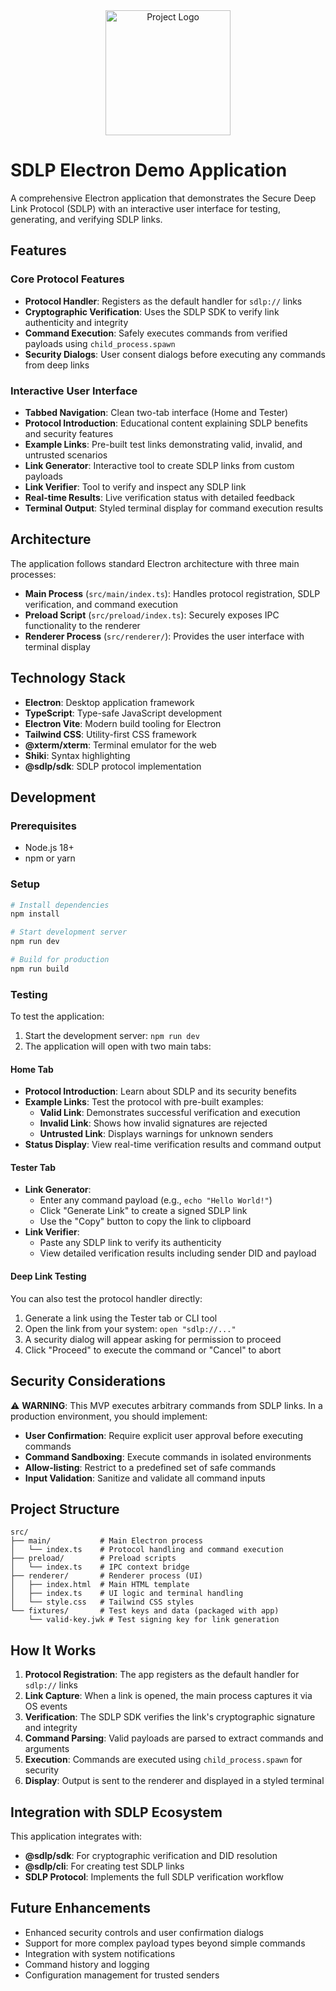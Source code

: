 <div align="center">
  <img src="../../../../assets/logo.png" alt="Project Logo" width="200"/>
</div>

# SDLP Electron Demo Application

A comprehensive Electron application that demonstrates the Secure Deep Link Protocol (SDLP) with an interactive user interface for testing, generating, and verifying SDLP links.

## Features

### Core Protocol Features

- **Protocol Handler**: Registers as the default handler for `sdlp://` links
- **Cryptographic Verification**: Uses the SDLP SDK to verify link authenticity and integrity
- **Command Execution**: Safely executes commands from verified payloads using `child_process.spawn`
- **Security Dialogs**: User consent dialogs before executing any commands from deep links

### Interactive User Interface

- **Tabbed Navigation**: Clean two-tab interface (Home and Tester)
- **Protocol Introduction**: Educational content explaining SDLP benefits and security features
- **Example Links**: Pre-built test links demonstrating valid, invalid, and untrusted scenarios
- **Link Generator**: Interactive tool to create SDLP links from custom payloads
- **Link Verifier**: Tool to verify and inspect any SDLP link
- **Real-time Results**: Live verification status with detailed feedback
- **Terminal Output**: Styled terminal display for command execution results

## Architecture

The application follows standard Electron architecture with three main processes:

- **Main Process** (`src/main/index.ts`): Handles protocol registration, SDLP verification, and command execution
- **Preload Script** (`src/preload/index.ts`): Securely exposes IPC functionality to the renderer
- **Renderer Process** (`src/renderer/`): Provides the user interface with terminal display

## Technology Stack

- **Electron**: Desktop application framework
- **TypeScript**: Type-safe JavaScript development
- **Electron Vite**: Modern build tooling for Electron
- **Tailwind CSS**: Utility-first CSS framework
- **@xterm/xterm**: Terminal emulator for the web
- **Shiki**: Syntax highlighting
- **@sdlp/sdk**: SDLP protocol implementation

## Development

### Prerequisites

- Node.js 18+
- npm or yarn

### Setup

```bash
# Install dependencies
npm install

# Start development server
npm run dev

# Build for production
npm run build
```

### Testing

To test the application:

1. Start the development server: `npm run dev`
2. The application will open with two main tabs:

#### Home Tab

- **Protocol Introduction**: Learn about SDLP and its security benefits
- **Example Links**: Test the protocol with pre-built examples:
  - **Valid Link**: Demonstrates successful verification and execution
  - **Invalid Link**: Shows how invalid signatures are rejected
  - **Untrusted Link**: Displays warnings for unknown senders
- **Status Display**: View real-time verification results and command output

#### Tester Tab

- **Link Generator**:
  - Enter any command payload (e.g., `echo "Hello World!"`)
  - Click "Generate Link" to create a signed SDLP link
  - Use the "Copy" button to copy the link to clipboard
- **Link Verifier**:
  - Paste any SDLP link to verify its authenticity
  - View detailed verification results including sender DID and payload

#### Deep Link Testing

You can also test the protocol handler directly:

1. Generate a link using the Tester tab or CLI tool
2. Open the link from your system: `open "sdlp://..."`
3. A security dialog will appear asking for permission to proceed
4. Click "Proceed" to execute the command or "Cancel" to abort

## Security Considerations

⚠️ **WARNING**: This MVP executes arbitrary commands from SDLP links. In a production environment, you should implement:

- **User Confirmation**: Require explicit user approval before executing commands
- **Command Sandboxing**: Execute commands in isolated environments
- **Allow-listing**: Restrict to a predefined set of safe commands
- **Input Validation**: Sanitize and validate all command inputs

## Project Structure

```
src/
├── main/           # Main Electron process
│   └── index.ts    # Protocol handling and command execution
├── preload/        # Preload scripts
│   └── index.ts    # IPC context bridge
├── renderer/       # Renderer process (UI)
│   ├── index.html  # Main HTML template
│   ├── index.ts    # UI logic and terminal handling
│   └── style.css   # Tailwind CSS styles
└── fixtures/       # Test keys and data (packaged with app)
    └── valid-key.jwk # Test signing key for link generation
```

## How It Works

1. **Protocol Registration**: The app registers as the default handler for `sdlp://` links
2. **Link Capture**: When a link is opened, the main process captures it via OS events
3. **Verification**: The SDLP SDK verifies the link's cryptographic signature and integrity
4. **Command Parsing**: Valid payloads are parsed to extract commands and arguments
5. **Execution**: Commands are executed using `child_process.spawn` for security
6. **Display**: Output is sent to the renderer and displayed in a styled terminal

## Integration with SDLP Ecosystem

This application integrates with:

- **@sdlp/sdk**: For cryptographic verification and DID resolution
- **@sdlp/cli**: For creating test SDLP links
- **SDLP Protocol**: Implements the full SDLP verification workflow

## Future Enhancements

- Enhanced security controls and user confirmation dialogs
- Support for more complex payload types beyond simple commands
- Integration with system notifications
- Command history and logging
- Configuration management for trusted senders
